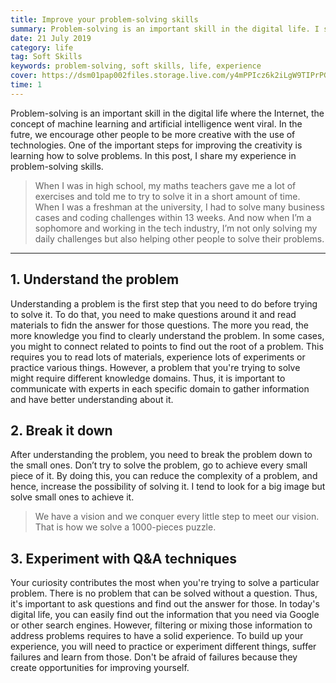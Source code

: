 ```yaml
---
title: Improve your problem-solving skills
summary: Problem-solving is an important skill in the digital life. I share my knowledge to improve this skill based on my experience.
date: 21 July 2019
category: life
tag: Soft Skills
keywords: problem-solving, soft skills, life, experience
cover: https://dsm01pap002files.storage.live.com/y4mPPIcz6k2iLgW9TIPrPGrDZmjDmqZV054qzuZhCU4TF7sskX53UnTJY3Fy0KC1olI9JKqgUQEk3st3LlQ-JKliYeMRf5rrsEH23NNjOLRdmb4MJAHk6bAdsJ0fR4zt9CMgJMMFOgoKu20cTDgvhz0Xw_3waNkpA2A82YicZzaIa6pcj700-eWwQKBI00viD8v?width=824&height=405&cropmode=none
time: 1
---
```


Problem-solving is an important skill in the digital life where the Internet, the concept of machine learning and artificial intelligence went viral. In the futre, we encourage other people to be more creative with the use of technologies. One of the important steps for improving the creativity is learning how to solve problems. In this post, I share my experience in problem-solving skills.

> When I was in high school, my maths teachers gave me a lot of exercises and told me to try to solve it in a short amount of time. When I was a freshman at the university, I had to solve many business cases and coding challenges within 13 weeks. And now when I’m a sophomore and working in the tech industry, I’m not only solving my daily challenges but also helping other people to solve their problems.

---

## 1. Understand the problem
Understanding a problem is the first step that you need to do before trying to solve it. To do that, you need to make questions around it and read materials to fidn the answer for those questions. The more you read, the more knowledge you find to clearly understand the problem. In some cases, you might to connect related to points to find out the root of a problem. This requires you to read lots of materials, experience lots of experiments or practice various things. However, a problem that you're trying to solve might require different knowledge domains. Thus, it is important to communicate with experts in each specific domain to gather information and have better understanding about it.

## 2. Break it down
After understanding the problem, you need to break the problem down to the small ones. Don’t try to solve the problem, go to achieve every small piece of it. By doing this, you can reduce the complexity of a problem, and hence, increase the possibility of solving it. I tend to look for a big image but solve small ones to achieve it. 

> We have a vision and we conquer every little step to meet our vision. That is how we solve a 1000-pieces puzzle.

## 3. Experiment with Q&A techniques

Your curiosity contributes the most when you're trying to solve a particular problem. There is no problem that can be solved without a question. Thus, it's important to ask questions and find out the answer for those. In today's digital life, you can easily find out the information that you need via Google or other search engines. However, filtering or mixing those information to address problems requires to have a solid experience. To build up your experience, you will need to practice or experiment different things, suffer failures and learn from those. Don't be afraid of failures because they create opportunities for improving yourself.